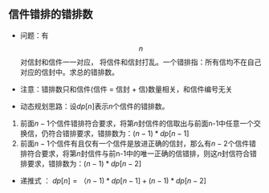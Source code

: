 <script type="text/javascript" src="http://cdn.mathjax.org/mathjax/latest/MathJax.js?config=default"></script>
## 信件错排的错排数
* 问题：有$$n$$对信封和信件一一对应， 将信件和信封打乱。一个错排指：所有信均不在自己对应的信封中。求总的错排数。

* 注意：错排数只和信件(信件 = 信封 + 信)数量相关，和信件编号无关

* 动态规划思路：设$dp[n]$表示$n$个信件的错排数。

1. 前面$n-1$个信件错排符合要求，将第$n$封信件的信取出与前面n-1中任意一个交换信，仍符合错排要求，错排数为：$(n-1)*dp[n-1]$
2. 前面$n-1$个信件有且仅有一个信件是放进正确的信封，那么有$n-2$个信件错排符合要求，将第$n$封信件与前n-1中的唯一正确的信错排，则这$n$封信符合错排要求，错排数为：$(n-1)*dp[n-2]$

* 递推式 ： $dp[n]=（n-1)*dp[n-1] +(n-1)*dp[n-2]$
